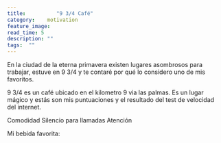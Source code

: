```yaml
---
title:  		"9 3/4 Café"
category:    motivation
feature_image:
read_time: 5
description: ""
tags:  ""
---
```

En la ciudad de la eterna primavera existen lugares asombrosos para trabajar, estuve en 9 3/4 y te contaré por qué lo considero uno de mis favoritos.

9 3/4 es un café ubicado en el kilometro 9 via las palmas. Es un lugar mágico y estás son mis puntuaciones y el resultado del test de velocidad del internet.

Comodidad
Silencio para llamadas
Atención

Mi bebida favorita:

